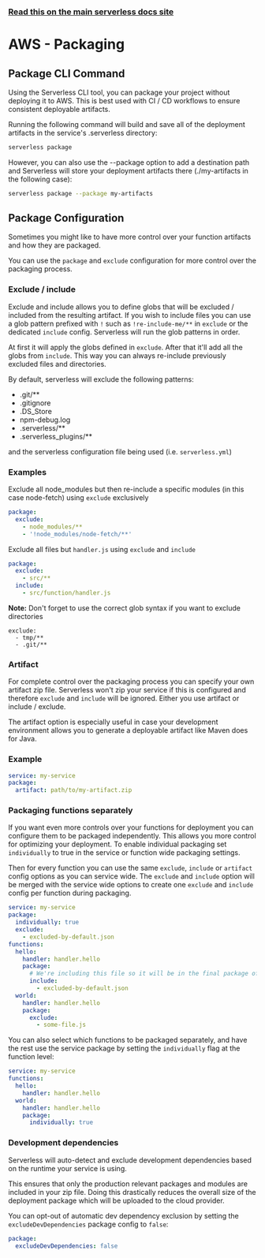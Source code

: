 <!--
title: Serverless Framework Guide - AWS Lambda Guide - Packaging
menuText: Packaging
menuOrder: 12
description: How the Serverless Framework packages your AWS Lambda functions and other available options
layout: Doc
-->

<!-- DOCS-SITE-LINK:START automatically generated  -->
### [Read this on the main serverless docs site](https://www.serverless.com/framework/docs/providers/aws/guide/packaging)
<!-- DOCS-SITE-LINK:END -->

# AWS - Packaging

## Package CLI Command

Using the Serverless CLI tool, you can package your project without deploying it to AWS. This is best used with CI / CD workflows to ensure consistent deployable artifacts.

Running the following command will build and save all of the deployment artifacts in the service's .serverless directory:

```bash
serverless package
```

However, you can also use the --package option to add a destination path and Serverless will store your deployment artifacts there (./my-artifacts in the following case):

```bash
serverless package --package my-artifacts
```

## Package Configuration

Sometimes you might like to have more control over your function artifacts and how they are packaged.

You can use the `package` and `exclude` configuration for more control over the packaging process.

### Exclude / include

Exclude and include allows you to define globs that will be excluded / included from the resulting artifact. If you wish to
include files you can use a glob pattern prefixed with `!` such as `!re-include-me/**` in `exclude` or the dedicated `include` config.
Serverless will run the glob patterns in order.

At first it will apply the globs defined in `exclude`. After that it'll add all the globs from `include`. This way you can always re-include
previously excluded files and directories.

By default, serverless will exclude the following patterns:

- .git/**
- .gitignore
- .DS_Store
- npm-debug.log
- .serverless/**
- .serverless_plugins/**

and the serverless configuration file being used (i.e. `serverless.yml`)

### Examples

Exclude all node_modules but then re-include a specific modules (in this case node-fetch) using `exclude` exclusively

``` yml
package:
  exclude:
    - node_modules/**
    - '!node_modules/node-fetch/**'
```

Exclude all files but `handler.js` using `exclude` and `include`

``` yml
package:
  exclude:
    - src/**
  include:
    - src/function/handler.js
```

**Note:** Don't forget to use the correct glob syntax if you want to exclude directories

```
exclude:
  - tmp/**
  - .git/**
```

### Artifact

For complete control over the packaging process you can specify your own artifact zip file.
Serverless won't zip your service if this is configured and therefore `exclude` and `include` will be ignored. Either you use artifact or include / exclude.

The artifact option is especially useful in case your development environment allows you to generate a deployable artifact like Maven does for Java.

### Example

```yml
service: my-service
package:
  artifact: path/to/my-artifact.zip
```

### Packaging functions separately

If you want even more controls over your functions for deployment you can configure them to be packaged independently. This allows you more control for optimizing your deployment. To enable individual packaging set `individually` to true in the service or function wide packaging settings.

Then for every function you can use the same `exclude`, `include` or `artifact` config options as you can service wide. The `exclude` and `include` option will be merged with the service wide options to create one `exclude` and `include` config per function during packaging.

```yml
service: my-service
package:
  individually: true
  exclude:
    - excluded-by-default.json
functions:
  hello:
    handler: handler.hello
    package:
      # We're including this file so it will be in the final package of this function only
      include:
        - excluded-by-default.json
  world:
    handler: handler.hello
    package:
      exclude:
        - some-file.js
```

You can also select which functions to be packaged separately, and have the rest use the service package by setting the `individually` flag at the function level:

```yml
service: my-service
functions:
  hello:
    handler: handler.hello
  world:
    handler: handler.hello
    package:
      individually: true
```

### Development dependencies

Serverless will auto-detect and exclude development dependencies based on the runtime your service is using.

This ensures that only the production relevant packages and modules are included in your zip file. Doing this drastically reduces the overall size of the deployment package which will be uploaded to the cloud provider.

You can opt-out of automatic dev dependency exclusion by setting the `excludeDevDependencies` package config to `false`:

```yml
package:
  excludeDevDependencies: false
```
